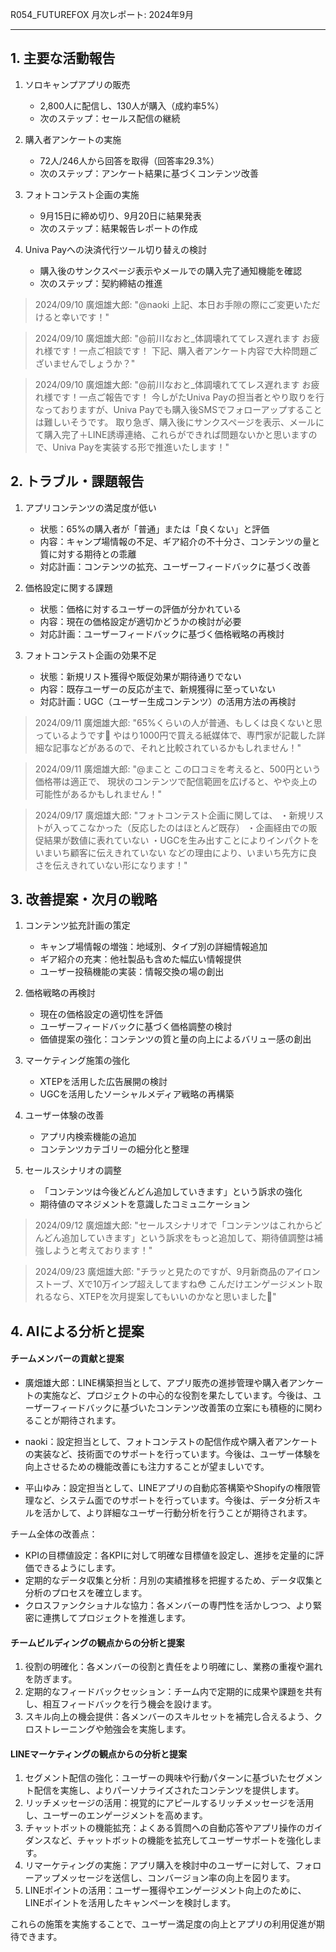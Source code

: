 R054_FUTUREFOX 月次レポート: 2024年9月

---

## 1. 主要な活動報告

1. ソロキャンプアプリの販売
   - 2,800人に配信し、130人が購入（成約率5%）
   - 次のステップ：セールス配信の継続

2. 購入者アンケートの実施
   - 72人/246人から回答を取得（回答率29.3%）
   - 次のステップ：アンケート結果に基づくコンテンツ改善

3. フォトコンテスト企画の実施
   - 9月15日に締め切り、9月20日に結果発表
   - 次のステップ：結果報告レポートの作成

4. Univa Payへの決済代行ツール切り替えの検討
   - 購入後のサンクスページ表示やメールでの購入完了通知機能を確認
   - 次のステップ：契約締結の推進

> 2024/09/10 廣畑雄大郎: "@naoki 上記、本日お手隙の際にご変更いただけると幸いです！"

> 2024/09/10 廣畑雄大郎: "@前川なおと_体調壊れててレス遅れます お疲れ様です！一点ご相談です！ 下記、購入者アンケート内容で大枠問題ございませんでしょうか？"

> 2024/09/10 廣畑雄大郎: "@前川なおと_体調壊れててレス遅れます お疲れ様です！一点ご報告です！ 今しがたUniva Payの担当者とやり取りを行なっておりますが、Univa Payでも購入後SMSでフォローアップすることは難しいそうです。 取り急ぎ、購入後にサンクスページを表示、メールにて購入完了＋LINE誘導連絡、これらができれば問題ないかと思いますので、Univa Payを実装する形で推進いたします！"

## 2. トラブル・課題報告

1. アプリコンテンツの満足度が低い
   - 状態：65%の購入者が「普通」または「良くない」と評価
   - 内容：キャンプ場情報の不足、ギア紹介の不十分さ、コンテンツの量と質に対する期待との乖離
   - 対応計画：コンテンツの拡充、ユーザーフィードバックに基づく改善

2. 価格設定に関する課題
   - 状態：価格に対するユーザーの評価が分かれている
   - 内容：現在の価格設定が適切かどうかの検討が必要
   - 対応計画：ユーザーフィードバックに基づく価格戦略の再検討

3. フォトコンテスト企画の効果不足
   - 状態：新規リスト獲得や販促効果が期待通りでない
   - 内容：既存ユーザーの反応が主で、新規獲得に至っていない
   - 対応計画：UGC（ユーザー生成コンテンツ）の活用方法の再検討

> 2024/09/11 廣畑雄大郎: "65%くらいの人が普通、もしくは良くないと思っているようです🤔 やはり1000円で買える紙媒体で、専門家が記載した詳細な記事などがあるので、それと比較されているかもしれません！"

> 2024/09/11 廣畑雄大郎: "@まこと この口コミを考えると、500円という価格帯は適正で、 現状のコンテンツで配信範囲を広げると、やや炎上の可能性があるかもしれません！"

> 2024/09/17 廣畑雄大郎: "フォトコンテスト企画に関しては、 ・新規リストが入ってこなかった（反応したのはほとんど既存） ・企画経由での販促結果が数値に表れていない ・UGCを生み出すことによりインパクトをいまいち顧客に伝えきれていない などの理由により、いまいち先方に良さを伝えきれていない形になります！"

## 3. 改善提案・次月の戦略

1. コンテンツ拡充計画の策定
   - キャンプ場情報の増強：地域別、タイプ別の詳細情報追加
   - ギア紹介の充実：他社製品も含めた幅広い情報提供
   - ユーザー投稿機能の実装：情報交換の場の創出

2. 価格戦略の再検討
   - 現在の価格設定の適切性を評価
   - ユーザーフィードバックに基づく価格調整の検討
   - 価値提案の強化：コンテンツの質と量の向上によるバリュー感の創出

3. マーケティング施策の強化
   - XTEPを活用した広告展開の検討
   - UGCを活用したソーシャルメディア戦略の再構築

4. ユーザー体験の改善
   - アプリ内検索機能の追加
   - コンテンツカテゴリーの細分化と整理

5. セールスシナリオの調整
   - 「コンテンツは今後どんどん追加していきます」という訴求の強化
   - 期待値のマネジメントを意識したコミュニケーション

> 2024/09/12 廣畑雄大郎: "セールスシナリオで「コンテンツはこれからどんどん追加していきます」という訴求をもっと追加して、期待値調整は補強しようと考えております！"

> 2024/09/23 廣畑雄大郎: "チラッと見たのですが、9月新商品のアイロンストーブ、Xで10万インプ超えしてますね😳 こんだけエンゲージメント取れるなら、XTEPを次月提案してもいいのかなと思いました🙌"

## 4. AIによる分析と提案

#### チームメンバーの貢献と提案

- 廣畑雄大郎：LINE構築担当として、アプリ販売の進捗管理や購入者アンケートの実施など、プロジェクトの中心的な役割を果たしています。今後は、ユーザーフィードバックに基づいたコンテンツ改善策の立案にも積極的に関わることが期待されます。

- naoki：設定担当として、フォトコンテストの配信作成や購入者アンケートの実装など、技術面でのサポートを行っています。今後は、ユーザー体験を向上させるための機能改善にも注力することが望ましいです。

- 平山ゆみ：設定担当として、LINEアプリの自動応答構築やShopifyの権限管理など、システム面でのサポートを行っています。今後は、データ分析スキルを活かして、より詳細なユーザー行動分析を行うことが期待されます。

チーム全体の改善点：
- KPIの目標値設定：各KPIに対して明確な目標値を設定し、進捗を定量的に評価できるようにします。
- 定期的なデータ収集と分析：月別の実績推移を把握するため、データ収集と分析のプロセスを確立します。
- クロスファンクショナルな協力：各メンバーの専門性を活かしつつ、より緊密に連携してプロジェクトを推進します。

#### チームビルディングの観点からの分析と提案

1. 役割の明確化：各メンバーの役割と責任をより明確にし、業務の重複や漏れを防ぎます。
2. 定期的なフィードバックセッション：チーム内で定期的に成果や課題を共有し、相互フィードバックを行う機会を設けます。
3. スキル向上の機会提供：各メンバーのスキルセットを補完し合えるよう、クロストレーニングや勉強会を実施します。

#### LINEマーケティングの観点からの分析と提案

1. セグメント配信の強化：ユーザーの興味や行動パターンに基づいたセグメント配信を実施し、よりパーソナライズされたコンテンツを提供します。
2. リッチメッセージの活用：視覚的にアピールするリッチメッセージを活用し、ユーザーのエンゲージメントを高めます。
3. チャットボットの機能拡充：よくある質問への自動応答やアプリ操作のガイダンスなど、チャットボットの機能を拡充してユーザーサポートを強化します。
4. リマーケティングの実施：アプリ購入を検討中のユーザーに対して、フォローアップメッセージを送信し、コンバージョン率の向上を図ります。
5. LINEポイントの活用：ユーザー獲得やエンゲージメント向上のために、LINEポイントを活用したキャンペーンを検討します。

これらの施策を実施することで、ユーザー満足度の向上とアプリの利用促進が期待できます。